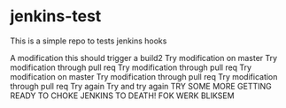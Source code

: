 # jenkins-test
This is a simple repo to tests jenkins hooks

A modification this should trigger a build2
Try modification on master
Try modification through pull req
Try modification through pull req
Try modification on master
Try modification through pull req
Try modification through pull req
Try again
Try and try again
TRY SOME MORE
GETTING READY TO CHOKE JENKINS TO DEATH!
FOK
WERK BLIKSEM
